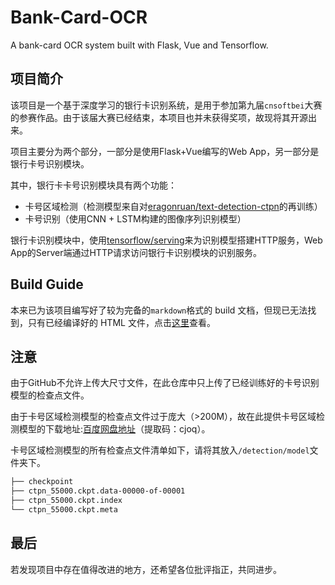 # Bank-Card-OCR
A bank-card OCR system built with Flask, Vue and Tensorflow.
## 项目简介
该项目是一个基于深度学习的银行卡识别系统，是用于参加第九届`cnsoftbei`大赛的参赛作品。由于该届大赛已经结束，本项目也并未获得奖项，故现将其开源出来。

项目主要分为两个部分，一部分是使用Flask+Vue编写的Web App，另一部分是银行卡号识别模块。

其中，银行卡卡号识别模块具有两个功能：
- 卡号区域检测（检测模型来自对[eragonruan/text-detection-ctpn](https://github.com/eragonruan/text-detection-ctpn)的再训练）
- 卡号识别（使用CNN + LSTM构建的图像序列识别模型）

银行卡识别模块中，使用[tensorflow/serving](https://github.com/tensorflow/serving)来为识别模型搭建HTTP服务，Web App的Server端通过HTTP请求访问银行卡识别模块的识别服务。


## Build Guide
本来已为该项目编写好了较为完备的`markdown`格式的 build 文档，但现已无法找到，只有已经编译好的 HTML 文件，点击[这里](https://hamlet0x62.github.io/Bank-Card-OCR/readme.html)查看。

## 注意
由于GitHub不允许上传大尺寸文件，在此仓库中只上传了已经训练好的卡号识别模型的检查点文件。

由于卡号区域检测模型的检查点文件过于庞大（>200M），故在此提供卡号区域检测模型的下载地址:[百度网盘地址](https://pan.baidu.com/s/14Czr0gh_mMkUGw8ij9l03A)（提取码：cjoq）。

卡号区域检测模型的所有检查点文件清单如下，请将其放入`/detection/model`文件夹下。
```bash
├── checkpoint
├── ctpn_55000.ckpt.data-00000-of-00001
├── ctpn_55000.ckpt.index
└── ctpn_55000.ckpt.meta
```

## 最后
若发现项目中存在值得改进的地方，还希望各位批评指正，共同进步。
